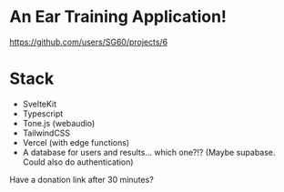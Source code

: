 # An Ear Training Application!

https://github.com/users/SG60/projects/6

# Stack

- SvelteKit
- Typescript
- Tone.js (webaudio)
- TailwindCSS
- Vercel (with edge functions)
- A database for users and results... which one?!? (Maybe supabase. Could also do authentication)

Have a donation link after 30 minutes?

